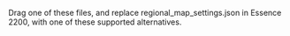 Drag one of these files, and replace regional_map_settings.json in Essence 2200, with one of these supported alternatives.
